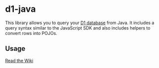 # d1-java

This library allows you to query your [D1 database](https://developers.cloudflare.com/d1/) from Java.
It includes a query syntax similar to the JavaScript SDK and also includes helpers to convert rows into POJOs. 

## Usage
[Read the Wiki](/wiki)
